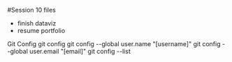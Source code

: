#Session 10 files
* finish dataviz
* resume portfolio

Git Config
git config
git config --global user.name "[username]"
git config --global user.email "[email]"
git config --list